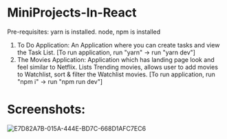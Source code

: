 # MiniProjects-In-React
Pre-requisites: yarn is installed. node, npm is installed

1. To Do Application: An Application where you can create tasks and view the Task List. [To run application, run "yarn" -> run "yarn dev"]
2. The Movies Application: Application which has landing page look and feel similar to Netflix. Lists Trending movies, allows user to add movies to Watchlist, sort & filter the Watchlist movies. [To run application, run "npm i" -> run "npm run dev"]





# Screenshots:

![E7D82A7B-015A-444E-BD7C-668D1AFC7EC6](https://github.com/user-attachments/assets/476304b1-f57f-4c78-99b6-f22f2860175e)

